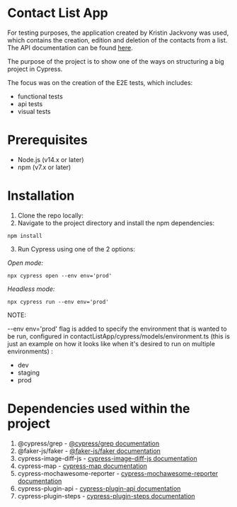 # Contact List App
For testing purposes, the application created by Kristin Jackvony was used, which contains the creation, edition and deletion of the contacts from a list.
The API documentation can be found [here](https://documenter.getpostman.com/view/4012288/TzK2bEa8).

The purpose of the project is to show one of the ways on structuring a big project in Cypress. 

The focus was on the creation of the E2E tests, which includes:
* functional tests
* api tests
* visual tests

# Prerequisites
* Node.js (v14.x or later)
* npm (v7.x or later)

# Installation
1. Clone the repo locally:
2. Navigate to the project directory and install the npm dependencies:
```
npm install
```
3. Run Cypress using one of the 2 options:

_Open mode:_
```
npx cypress open --env env='prod'
```
_Headless mode:_
```
npx cypress run --env env='prod'
```

NOTE:

--env env='prod' flag is added to specify the environment that is wanted to be run, configured in contactListApp/cypress/models/environment.ts (this is just an example on how it looks like when it's desired to run on multiple environments) :
* dev
* staging
* prod
   
# Dependencies used within the project
1. @cypress/grep -  [@cypress/grep documentation](https://www.npmjs.com/package/@cypress/grep)
2. @faker-js/faker - [@faker-js/faker documentation](https://www.npmjs.com/package/@faker-js/faker)
3. cypress-image-diff-js - [cypress-image-diff-js documentation](https://www.npmjs.com/package/cypress-image-diff-js)
4. cypress-map - [cypress-map documentation](https://github.com/bahmutov/cypress-map)
5. cypress-mochawesome-reporter - [cypress-mochawesome-reporter documentation](https://www.npmjs.com/package/cypress-mochawesome-reporter)
6. cypress-plugin-api - [cypress-plugin-api documentation](https://github.com/filiphric/cypress-plugin-api)
7. cypress-plugin-steps - [cypress-plugin-steps documentation](https://github.com/filiphric/cypress-plugin-steps)
